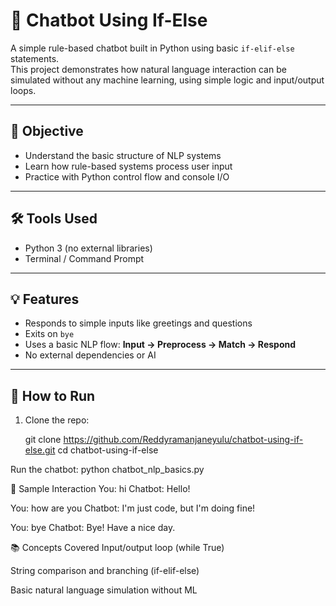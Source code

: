
# 🤖 Chatbot Using If-Else

A simple rule-based chatbot built in Python using basic `if-elif-else` statements.  
This project demonstrates how natural language interaction can be simulated without any machine learning, using simple logic and input/output loops.

---

## 🧠 Objective

- Understand the basic structure of NLP systems
- Learn how rule-based systems process user input
- Practice with Python control flow and console I/O

---

## 🛠️ Tools Used

- Python 3 (no external libraries)
- Terminal / Command Prompt

---

## 💡 Features

- Responds to simple inputs like greetings and questions
- Exits on `bye`
- Uses a basic NLP flow: **Input → Preprocess → Match → Respond**
- No external dependencies or AI

---

## 🚀 How to Run

1. Clone the repo:

   git clone https://github.com/Reddyramanjaneyulu/chatbot-using-if-else.git
   cd chatbot-using-if-else


Run the chatbot:
python chatbot_nlp_basics.py




💬 Sample Interaction
You: hi
Chatbot: Hello!

You: how are you
Chatbot: I'm just code, but I'm doing fine!

You: bye
Chatbot: Bye! Have a nice day.




📚 Concepts Covered
Input/output loop (while True)

String comparison and branching (if-elif-else)

Basic natural language simulation without ML

